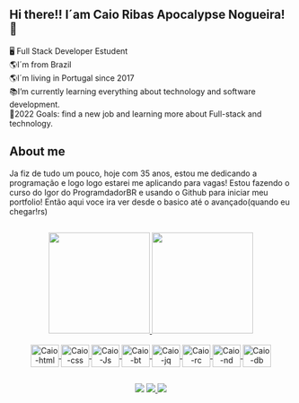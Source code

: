 ## Hi there!! I´am Caio Ribas Apocalypse Nogueira!👋

🖥 Full Stack Developer Estudent<br>
🌎I´m from Brazil<br>
🌎I´m living in Portugal since 2017<br>
📚I’m currently learning everything about technology and software development.<br>
📢2022 Goals: find a new job and learning more about Full-stack and technology.<br>

## About me
 Ja fiz de tudo um pouco, hoje com 35 anos, estou me dedicando a programação e logo logo estarei me aplicando para vagas!
 Estou fazendo o curso do Igor do ProgramdadorBR e usando o Github para iniciar meu portfolio! 
 Então aqui voce ira ver desde o basico até o avançado(quando eu chegar!rs)

##

<div align="center">
  <a href="https://github.com/caioapoc">
  <img height="180em" src="https://github-readme-stats.vercel.app/api?username=caioapoc&show_icons=true&theme=dark&include_all_commits=true&count_private=true"/>
  <img height="180em" src="https://github-readme-stats.vercel.app/api/top-langs/?username=caioapoc&layout=compact&langs_count=7&theme=dark"/>
</div>
<div align="center" style="display: inline_block"><br>
  <img align="center" alt="Caio-html" height="40" width="50" src="https://cdn.jsdelivr.net/gh/devicons/devicon/icons/html5/html5-original-wordmark.svg" />
  <img align="center" alt="Caio-css" height="40" width="50" src="https://cdn.jsdelivr.net/gh/devicons/devicon/icons/css3/css3-original-wordmark.svg" />
  <img align="center" alt="Caio-Js" height="40" width="50" src="https://cdn.jsdelivr.net/gh/devicons/devicon/icons/javascript/javascript-original.svg" />
  <img align="center" alt="Caio-bt" height="40" width="50" src="https://cdn.jsdelivr.net/gh/devicons/devicon/icons/bootstrap/bootstrap-plain-wordmark.svg" />
  <img align="center" alt="Caio-jq" height="40" width="50" src="https://cdn.jsdelivr.net/gh/devicons/devicon/icons/jquery/jquery-original-wordmark.svg" />
  <img align="center" alt="Caio-rc" height="40" width="50" src="https://cdn.jsdelivr.net/gh/devicons/devicon/icons/react/react-original-wordmark.svg" />
  <img align="center" alt="Caio-nd" height="40" width="50" src="https://cdn.jsdelivr.net/gh/devicons/devicon/icons/nodejs/nodejs-original-wordmark.svg" />
  <img align="center" alt="Caio-db" height="40" width="50" src="https://cdn.jsdelivr.net/gh/devicons/devicon/icons/mongodb/mongodb-original-wordmark.svg" />
  </div>
  
  ##
  
  <div align="center">
 <a href="https://www.linkedin.com/in/caio-ribas-apocalypse-nogueira-2b152210b" target="_blank"><img src="https://img.shields.io/badge/-LinkedIn-%230077B5?style=for-the-badge&logo=linkedin&logoColor=white" target="_blank"></a>
 <a href = "mailto:caio_apocalypse@hotmail.com"><img src="https://img.shields.io/badge/Microsoft_Outlook-0078D4?style=for-the-badge&logo=microsoft-outlook&logoColor=white" target="_blank"> 
 <a href="https://instagram.com/caioapoc" target="_blank"><img src="https://img.shields.io/badge/-Instagram-%23E4405F?style=for-the-badge&logo=instagram&logoColor=white" target="_blank"></a>  
</div>
